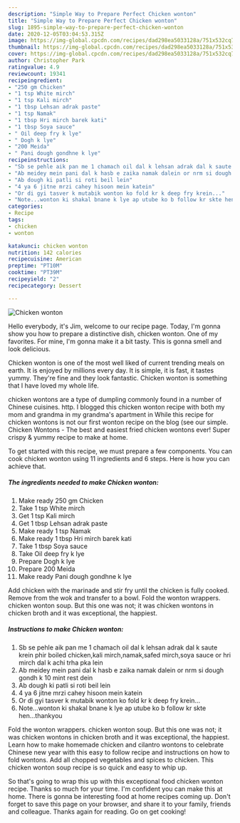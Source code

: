 ```yaml
---
description: "Simple Way to Prepare Perfect Chicken wonton"
title: "Simple Way to Prepare Perfect Chicken wonton"
slug: 1895-simple-way-to-prepare-perfect-chicken-wonton
date: 2020-12-05T03:04:53.315Z
image: https://img-global.cpcdn.com/recipes/dad298ea5033128a/751x532cq70/chicken-wonton-recipe-main-photo.jpg
thumbnail: https://img-global.cpcdn.com/recipes/dad298ea5033128a/751x532cq70/chicken-wonton-recipe-main-photo.jpg
cover: https://img-global.cpcdn.com/recipes/dad298ea5033128a/751x532cq70/chicken-wonton-recipe-main-photo.jpg
author: Christopher Park
ratingvalue: 4.9
reviewcount: 19341
recipeingredient:
- "250 gm Chicken"
- "1 tsp White mirch"
- "1 tsp Kali mirch"
- "1 tbsp Lehsan adrak paste"
- "1 tsp Namak"
- "1 tbsp Hri mirch barek kati"
- "1 tbsp Soya sauce"
- " Oil deep fry k lye"
- " Dogh k lye"
- "200 Meida"
- " Pani dough gondhne k lye"
recipeinstructions:
- "Sb se pehle aik pan me 1 chamach oil dal k lehsan adrak dal k saute krein phir boiled chicken,kali mirch,namak,safed mirch,soya sauce or hri mirch dal k achi trha pka lein"
- "Ab meidey mein pani dal k hasb e zaika namak dalein or nrm si dough gondh k 10 mint rest dein"
- "Ab dough ki patli si roti beil lein"
- "4 ya 6 jitne mrzi cahey hisoon mein katein"
- "Or di gyi tasver k mutabik wonton ko fold kr k deep fry krein..."
- "Note...wonton ki shakal bnane k lye ap utube ko b follow kr skte hen...thankyou"
categories:
- Recipe
tags:
- chicken
- wonton

katakunci: chicken wonton 
nutrition: 142 calories
recipecuisine: American
preptime: "PT10M"
cooktime: "PT39M"
recipeyield: "2"
recipecategory: Dessert

---
```



![Chicken wonton](https://img-global.cpcdn.com/recipes/dad298ea5033128a/751x532cq70/chicken-wonton-recipe-main-photo.jpg)

Hello everybody, it's Jim, welcome to our recipe page. Today, I'm gonna show you how to prepare a distinctive dish, chicken wonton. One of my favorites. For mine, I'm gonna make it a bit tasty. This is gonna smell and look delicious.

Chicken wonton is one of the most well liked of current trending meals on earth. It is enjoyed by millions every day. It is simple, it is fast, it tastes yummy. They're fine and they look fantastic. Chicken wonton is something that I have loved my whole life.

chicken wontons are a type of dumpling commonly found in a number of Chinese cuisines. http. I blogged this chicken wonton recipe with both my mom and grandma in my grandma&#39;s apartment in While this recipe for chicken wontons is not our first wonton recipe on the blog (see our simple. Chicken Wontons - The best and easiest fried chicken wontons ever! Super crispy &amp; yummy recipe to make at home.


To get started with this recipe, we must prepare a few components. You can cook chicken wonton using 11 ingredients and 6 steps. Here is how you can achieve that.

<!--inarticleads1-->

##### The ingredients needed to make Chicken wonton:

1. Make ready 250 gm Chicken
1. Take 1 tsp White mirch
1. Get 1 tsp Kali mirch
1. Get 1 tbsp Lehsan adrak paste
1. Make ready 1 tsp Namak
1. Make ready 1 tbsp Hri mirch barek kati
1. Take 1 tbsp Soya sauce
1. Take  Oil deep fry k lye
1. Prepare  Dogh k lye
1. Prepare 200 Meida
1. Make ready  Pani dough gondhne k lye


Add chicken with the marinade and stir fry until the chicken is fully cooked. Remove from the wok and transfer to a bowl. Fold the wonton wrappers. chicken wonton soup. But this one was not; it was chicken wontons in chicken broth and it was exceptional, the happiest. 

<!--inarticleads2-->

##### Instructions to make Chicken wonton:

1. Sb se pehle aik pan me 1 chamach oil dal k lehsan adrak dal k saute krein phir boiled chicken,kali mirch,namak,safed mirch,soya sauce or hri mirch dal k achi trha pka lein
1. Ab meidey mein pani dal k hasb e zaika namak dalein or nrm si dough gondh k 10 mint rest dein
1. Ab dough ki patli si roti beil lein
1. 4 ya 6 jitne mrzi cahey hisoon mein katein
1. Or di gyi tasver k mutabik wonton ko fold kr k deep fry krein...
1. Note...wonton ki shakal bnane k lye ap utube ko b follow kr skte hen...thankyou


Fold the wonton wrappers. chicken wonton soup. But this one was not; it was chicken wontons in chicken broth and it was exceptional, the happiest. Learn how to make homemade chicken and cilantro wontons to celebrate Chinese new year with this easy to follow recipe and instructions on how to fold wontons. Add all chopped vegetables and spices to chicken. This chicken wonton soup recipe is so quick and easy to whip up. 

So that's going to wrap this up with this exceptional food chicken wonton recipe. Thanks so much for your time. I'm confident you can make this at home. There is gonna be interesting food at home recipes coming up. Don't forget to save this page on your browser, and share it to your family, friends and colleague. Thanks again for reading. Go on get cooking!
